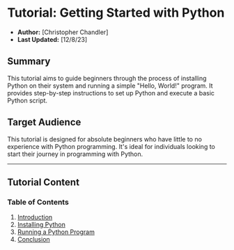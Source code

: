 # Tutorial: Getting Started with Python

- **Author:** [Christopher Chandler]
- **Last Updated:** [12/8/23]

## Summary

This tutorial aims to guide beginners through the process of installing Python on their system and running a simple "Hello, World!" program. It provides step-by-step instructions to set up Python and execute a basic Python script.

## Target Audience

This tutorial is designed for absolute beginners who have little to no experience with Python programming. It's ideal for individuals looking to start their journey in programming with Python.

---

## Tutorial Content

### Table of Contents

1. [Introduction](#introduction)
2. [Installing Python](#installing-python)
3. [Running a Python Program](#running-a-python-program)
4. [Conclusion](#conclusion)
